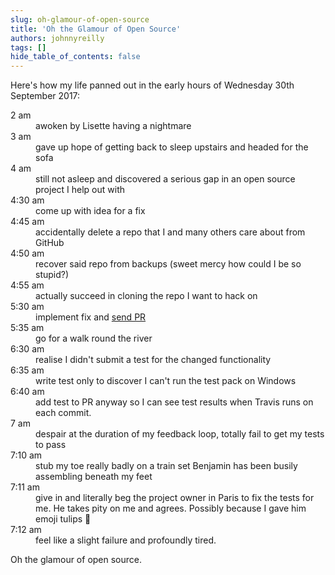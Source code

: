 ```yaml
---
slug: oh-glamour-of-open-source
title: 'Oh the Glamour of Open Source'
authors: johnnyreilly
tags: []
hide_table_of_contents: false
---
```


Here's how my life panned out in the early hours of Wednesday 30th September 2017:

<!--truncate-->

 <dl><dt>2 am</dt><dd>awoken by Lisette having a nightmare</dd><dt>3 am</dt><dd>gave up hope of getting back to sleep upstairs and headed for the sofa</dd><dt>4 am</dt><dd>still not asleep and discovered a serious gap in an open source project I help out with</dd><dt>4:30 am</dt><dd> come up with idea for a fix</dd><dt>4:45 am</dt><dd> accidentally delete a repo that I and many others care about from GitHub</dd><dt>4:50 am</dt><dd> recover said repo from backups (sweet mercy how could I be so stupid?)</dd><dt>4:55 am</dt><dd> actually succeed in cloning the repo I want to hack on </dd><dt>5:30 am</dt><dd> implement fix and <a href="https://github.com/Realytics/fork-ts-checker-webpack-plugin/pull/43">send PR</a></dd><dt>5:35 am</dt><dd> go for a walk round the river</dd><dt>6:30 am</dt><dd> realise I didn't submit a test for the changed functionality</dd><dt>6:35 am</dt><dd> write test only to discover I can't run the test pack on Windows</dd><dt>6:40 am</dt><dd> add test to PR anyway so I can see test results when Travis runs on each commit.</dd><dt>7 am</dt><dd>despair at the duration of my feedback loop, totally fail to get my tests to pass</dd><dt>7:10 am</dt><dd> stub my toe really badly on a train set Benjamin has been busily assembling beneath my feet</dd><dt>7:11 am</dt><dd> give in and literally beg the project owner in Paris to fix the tests for me. He takes pity on me and agrees. Possibly because I gave him emoji tulips 🌷</dd><dt>7:12 am</dt><dd> feel like a slight failure and profoundly tired.</dd></dl>

Oh the glamour of open source.
